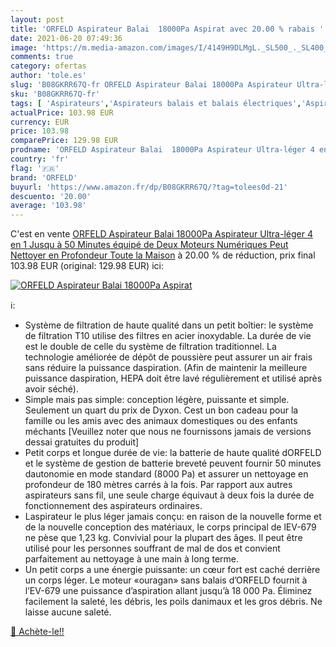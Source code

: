 ```yaml
---
layout: post
title: 'ORFELD Aspirateur Balai  18000Pa Aspirat avec 20.00 % rabais '
date: 2021-06-20 07:49:36
image: 'https://m.media-amazon.com/images/I/4149H9DLMgL._SL500_._SL400_.jpg'
comments: true
category: ofertas
author: 'tole.es'
slug: 'B08GKRR67Q-fr ORFELD Aspirateur Balai 18000Pa Aspirateur Ultra-léger 4...'
sku: 'B08GKRR67Q-fr'
tags: [ 'Aspirateurs','Aspirateurs balais et balais électriques','Aspirateurs, entretien des sols et nettoyeurs de vitres','Cuisine et Maison','orfeld', ]
actualPrice: 103.98 EUR
currency: EUR
price: 103.98
comparePrice: 129.98 EUR
prodname: 'ORFELD Aspirateur Balai  18000Pa Aspirateur Ultra-léger 4 en 1  Jusqu à 50 Minutes  équipé de Deux Moteurs Numériques  Peut Nettoyer en Profondeur Toute la Maison'
country: 'fr'
flag: '🇫🇷'
brand: 'ORFELD'
buyurl: 'https://www.amazon.fr/dp/B08GKRR67Q/?tag=tolees0d-21'
descuento: '20.00'
average: '103.98'
---
```


C'est en vente [ORFELD Aspirateur Balai  18000Pa Aspirateur Ultra-léger 4 en 1  Jusqu à 50 Minutes  équipé de Deux Moteurs Numériques  Peut Nettoyer en Profondeur Toute la Maison](https://www.amazon.fr/dp/B08GKRR67Q/?tag=tolees0d-21)  à  20.00 % de réduction, prix final  103.98 EUR (original: 129.98 EUR) ici:

[![ORFELD Aspirateur Balai  18000Pa Aspirat](https://m.media-amazon.com/images/I/4149H9DLMgL._SL500_._SL400_.jpg)](https://www.amazon.fr/dp/B08GKRR67Q/?tag=tolees0d-21)

ℹ️:

- Système de filtration de haute qualité dans un petit boîtier: le système de filtration T10 utilise des filtres en acier inoxydable. La durée de vie est le double de celle du système de filtration traditionnel. La technologie améliorée de dépôt de poussière peut assurer un air frais sans réduire la puissance daspiration. (Afin de maintenir la meilleure puissance daspiration, HEPA doit être lavé régulièrement et utilisé après avoir séché).
- Simple mais pas simple: conception légère, puissante et simple. Seulement un quart du prix de Dyxon. Cest un bon cadeau pour la famille ou les amis avec des animaux domestiques ou des enfants méchants [Veuillez noter que nous ne fournissons jamais de versions dessai gratuites du produit]
- Petit corps et longue durée de vie: la batterie de haute qualité dORFELD et le système de gestion de batterie breveté peuvent fournir 50 minutes dautonomie en mode standard (8000 Pa) et assurer un nettoyage en profondeur de 180 mètres carrés à la fois. Par rapport aux autres aspirateurs sans fil, une seule charge équivaut à deux fois la durée de fonctionnement des aspirateurs ordinaires.
- Laspirateur le plus léger jamais conçu: en raison de la nouvelle forme et de la nouvelle conception des matériaux, le corps principal de lEV-679 ne pèse que 1,23 kg. Convivial pour la plupart des âges. Il peut être utilisé pour les personnes souffrant de mal de dos et convient parfaitement au nettoyage à une main à long terme.
- Un petit corps a une énergie puissante: un cœur fort est caché derrière un corps léger. Le moteur «ouragan» sans balais d’ORFELD fournit à l’EV-679 une puissance d’aspiration allant jusqu’à 18 000 Pa. Éliminez facilement la saleté, les débris, les poils danimaux et les gros débris. Ne laisse aucune saleté.

[🛒 Achète-le!!](https://www.amazon.fr/dp/B08GKRR67Q/?tag=tolees0d-21)
